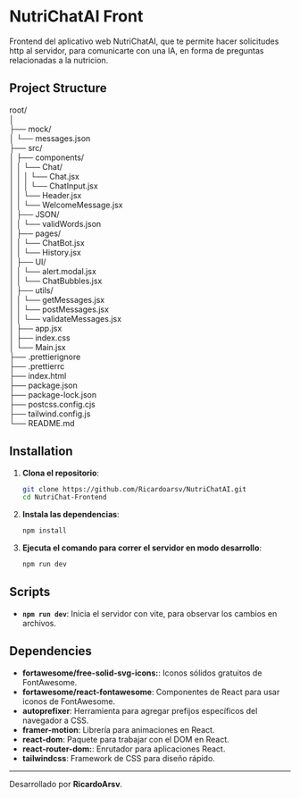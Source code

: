# NutriChatAI Front

Frontend del aplicativo web NutriChatAI, que te permite hacer solicitudes http al servidor, para comunicarte con una IA, en forma de preguntas relacionadas a la nutricion.

## Project Structure

root/  
│  
├── mock/  
│ └── messages.json  
├── src/  
│ ├── components/  
│ │ └── Chat/  
│ │ │ └── Chat.jsx  
│ │ │ └── ChatInput.jsx  
│ │ └── Header.jsx  
│ │ └── WelcomeMessage.jsx  
│ ├── JSON/  
│ │ └── validWords.json  
│ ├── pages/  
│ │ └── ChatBot.jsx  
│ │ └── History.jsx  
│ ├── UI/  
│ │ └── alert.modal.jsx  
│ │ └── ChatBubbles.jsx  
│ ├── utils/  
│ │ └── getMessages.jsx  
│ │ └── postMessages.jsx  
│ │ └── validateMessages.jsx  
│ ├── app.jsx  
│ ├── index.css  
│ └── Main.jsx  
├── .prettierignore  
├── .prettierrc  
├── index.html  
├── package.json  
├── package-lock.json  
├── postcss.config.cjs  
├── tailwind.config.js  
└── README.md

## Installation

1. **Clona el repositorio**:

   ```bash
   git clone https://github.com/Ricardoarsv/NutriChatAI.git
   cd NutriChat-Frontend
   ```

2. **Instala las dependencias**:

   ```bash
   npm install
   ```

3. **Ejecuta el comando para correr el servidor en modo desarrollo**:
   ```bash
   npm run dev
   ```

## Scripts

- **`npm run dev`**: Inicia el servidor con vite, para observar los cambios en archivos.

## Dependencies

- **fortawesome/free-solid-svg-icons:**: Iconos sólidos gratuitos de FontAwesome.
- **fortawesome/react-fontawesome**: Componentes de React para usar iconos de FontAwesome.
- **autoprefixer**: Herramienta para agregar prefijos específicos del navegador a CSS.
- **framer-motion**: Librería para animaciones en React.
- **react-dom**: Paquete para trabajar con el DOM en React.
- **react-router-dom:**: Enrutador para aplicaciones React.
- **tailwindcss**: Framework de CSS para diseño rápido.

---

Desarrollado por **RicardoArsv**.
